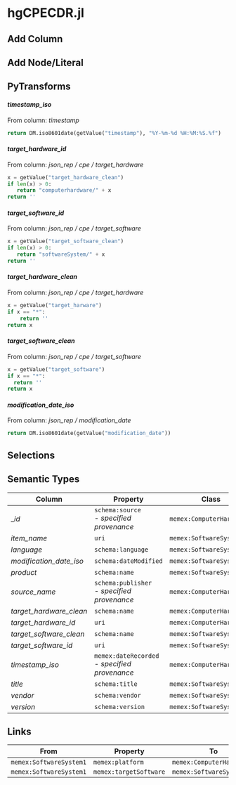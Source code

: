 # hgCPECDR.jl

## Add Column

## Add Node/Literal

## PyTransforms
#### _timestamp_iso_
From column: _timestamp_
``` python
return DM.iso8601date(getValue("timestamp"), "%Y-%m-%d %H:%M:%S.%f")
```

#### _target_hardware_id_
From column: _json_rep / cpe / target_hardware_
``` python
x = getValue("target_hardware_clean")
if len(x) > 0:
   return "computerhardware/" + x
return ''
```

#### _target_software_id_
From column: _json_rep / cpe / target_software_
``` python
x = getValue("target_software_clean")
if len(x) > 0:
   return "softwareSystem/" + x
return ''
```

#### _target_hardware_clean_
From column: _json_rep / cpe / target_hardware_
``` python
x = getValue("target_harware")
if x == "*":
    return ''
return x
```

#### _target_software_clean_
From column: _json_rep / cpe / target_software_
``` python
x = getValue("target_software")
if x == "*":
  return ''
return x
```

#### _modification_date_iso_
From column: _json_rep / modification_date_
``` python
return DM.iso8601date(getValue("modification_date"))
```


## Selections

## Semantic Types
| Column | Property | Class |
|  ----- | -------- | ----- |
| __id_ | `schema:source`<BR> - _specified provenance_ | `memex:ComputerHardware1`|
| _item_name_ | `uri` | `memex:SoftwareSystem1`|
| _language_ | `schema:language` | `memex:SoftwareSystem1`|
| _modification_date_iso_ | `schema:dateModified` | `memex:SoftwareSystem1`|
| _product_ | `schema:name` | `memex:SoftwareSystem1`|
| _source_name_ | `schema:publisher`<BR> - _specified provenance_ | `memex:ComputerHardware1`|
| _target_hardware_clean_ | `schema:name` | `memex:ComputerHardware1`|
| _target_hardware_id_ | `uri` | `memex:ComputerHardware1`|
| _target_software_clean_ | `schema:name` | `memex:SoftwareSystem2`|
| _target_software_id_ | `uri` | `memex:SoftwareSystem2`|
| _timestamp_iso_ | `memex:dateRecorded`<BR> - _specified provenance_ | `memex:ComputerHardware1`|
| _title_ | `schema:title` | `memex:SoftwareSystem1`|
| _vendor_ | `schema:vendor` | `memex:SoftwareSystem1`|
| _version_ | `schema:version` | `memex:SoftwareSystem1`|


## Links
| From | Property | To |
|  --- | -------- | ---|
| `memex:SoftwareSystem1` | `memex:platform` | `memex:ComputerHardware1`|
| `memex:SoftwareSystem1` | `memex:targetSoftware` | `memex:SoftwareSystem2`|
